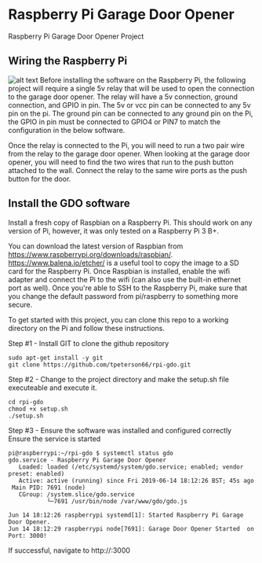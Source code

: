# Raspberry Pi Garage Door Opener
Raspberry Pi Garage Door Opener Project

## Wiring the Raspberry Pi
![alt text](https://www.cytron.io/image/cache/catalog/products/BB-RELAY-5V-02/BB-RELAY-5V-02-0-1-1-512x512.png)
Before installing the software on the Raspberry Pi, the following project will require a single 5v relay that will be used to open the connection to the garage door opener. The relay will have a 5v connection, ground connection, and GPIO in pin. The 5v or vcc pin can be connected to any 5v pin on the pi. The ground pin can be connected to any ground pin on the Pi, the GPIO in pin must be connected to GPIO4 or PIN7 to match the configuration in the below software.

Once the relay is connected to the Pi, you will need to run a two pair wire from the relay to the garage door opener. When looking at the garage door opener, you will need to find the two wires that run to the push button attached to the wall. Connect the relay to the same wire ports as the push button for the door.

## Install the GDO software
Install a fresh copy of Raspbian on a Raspberry Pi. This should work on any version of Pi, however, it was only tested on a Raspberry Pi 3 B+.

You can download the latest version of Raspbian from https://www.raspberrypi.org/downloads/raspbian/. https://www.balena.io/etcher/ is a useful tool to copy the image to a SD card for the Raspberry Pi. Once Raspbian is installed, enable the wifi adapter and connect the Pi to the wifi (can also use the built-in ethernet port as well). Once you're able to SSH to the Raspberry Pi, make sure that you change the default password from pi/raspberry to something more secure.

To get started with this project, you can clone this repo to a working directory on the Pi and follow these instructions.

Step #1 - Install GIT to clone the github repository
```
sudo apt-get install -y git
git clone https://github.com/tpeterson66/rpi-gdo.git
```
Step #2 - Change to the project directory and make the setup.sh file executeable and execute it.
```
cd rpi-gdo
chmod +x setup.sh
./setup.sh
```

Step #3 - Ensure the software was installed and configured correctly
Ensure the service is started
```
pi@raspberrypi:~/rpi-gdo $ systemctl status gdo
gdo.service - Raspberry Pi Garage Door Opener
   Loaded: loaded (/etc/systemd/system/gdo.service; enabled; vendor preset: enabled)
   Active: active (running) since Fri 2019-06-14 18:12:26 BST; 45s ago
 Main PID: 7691 (node)
   CGroup: /system.slice/gdo.service
           └─7691 /usr/bin/node /var/www/gdo/gdo.js

Jun 14 18:12:26 raspberrypi systemd[1]: Started Raspberry Pi Garage Door Opener.
Jun 14 18:12:29 raspberrypi node[7691]: Garage Door Opener Started  on Port: 3000!
```

If successful, navigate to http://<raspberryPi IP address>:3000


